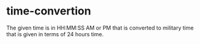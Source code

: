 # time-convertion
The given time is in HH:MM:SS AM or PM that is converted to military time that is given in terms of 24 hours time.

